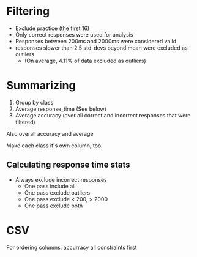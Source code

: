 # Filtering

* Exclude practice (the first 16)
* Only correct responses were used for analysis
* Responses between 200ms and 2000ms were considered valid
* responses slower than 2.5 std-devs beyond mean were excluded as outliers
    * (On average, 4.11% of data excluded as outliers)

# Summarizing

1. Group by class
2. Average response_time (See below)
3. Average accuracy (over all correct and incorrect responses that were filtered)

Also overall accuracy and average

Make each class it's own column, too.


## Calculating response time stats

* Always exclude incorrect responses
  * One pass include all
  * One pass exclude outliers
  * One pass exclude < 200, > 2000
  * One pass exclude both


# CSV

For ordering columns: accurracy all constraints first
